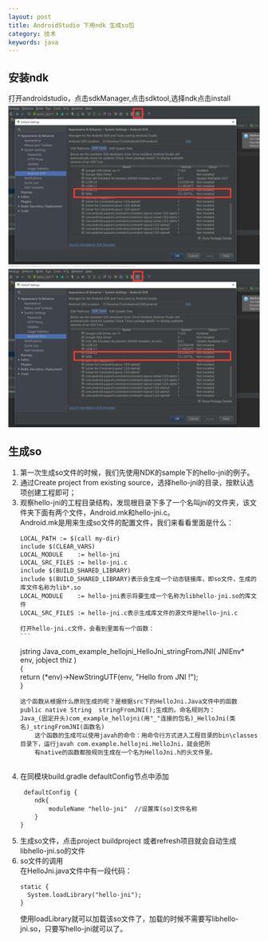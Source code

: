 ```yaml
---
layout: post
title: AndroidStudio 下用ndk 生成so包
category: 技术
keywords: java
---
```


## 安装ndk
打开androidstudio，点击sdkManager,点击sdktool,选择ndk点击install
![Alt text](assets/img/0069.png)
<img alt="安装ndk" src="assets/img/0069.png"/>

## 生成so
1.	第一次生成so文件的时候，我们先使用NDK的sample下的hello-jni的例子。						
2.	通过Create project  from existing source，选择hello-jni的目录，按默认选项创建工程即可；						
3.	观察hello-jni的工程目录结构，发现根目录下多了一个名叫jni的文件夹，该文件夹下面有两个文件，Android.mk和hello-jni.c。				
     Android.mk是用来生成so文件的配置文件，我们来看看里面是什么：
     ```					
	LOCAL_PATH := $(call my-dir)					
	include $(CLEAR_VARS)
	LOCAL_MODULE    := hello-jni
	LOCAL_SRC_FILES := hello-jni.c
	include $(BUILD_SHARED_LIBRARY)
	include $(BUILD_SHARED_LIBRARY)表示会生成一个动态链接库，即so文件，生成的库文件名称为lib*.so
	LOCAL_MODULE    := hello-jni表示将要生成一个名称为libhello-jni.so的库文件
	LOCAL_SRC_FILES := hello-jni.c表示生成库文件的源文件是hello-jni.c
	```
	    打开hello-jni.c文件，会看到里面有一个函数：	
	    ```		
	jstring Java_com_example_hellojni_HelloJni_stringFromJNI( JNIEnv* env, jobject thiz )				
	{			
	    return (*env)->NewStringUTF(env, "Hello from JNI !");				
	}
	```
	这个函数从根据什么原则生成的呢？是根据src下的HelloJni.Java文件中的函数 public native String  stringFromJNI();生成的。命名规则为：
	Java_(固定开头)com_example_hellojni(用"_"连接的包名)_HelloJni(类名)_stringFromJNI(函数名)
	    这个函数的生成可以使用javah的命令：用命令行方式进入工程目录的bin\classes目录下，运行javah com.example.hellojni.HelloJni，就会把所
	    有native的函数都按规则生成在一个名为HelloJni.h的头文件里。
	    
4.	在同模块build.gradle defaultConfig节点中添加				
	```
	 defaultConfig {
        ndk{
            moduleName "hello-jni"  //设置库(so)文件名称
        }
    }
    ```
5.	生成so文件，点击project buildproject 或者refresh项目就会自动生成libhello-jni.so的文件
6.	so文件的调用			
      在HelloJni.java文件中有一段代码：				
      ```
    static {
        System.loadLibrary("hello-jni");
    }
    ```
    使用loadLibrary就可以加载该so文件了，加载的时候不需要写libhello-jni.so，只要写hello-jni就可以了。
	
	